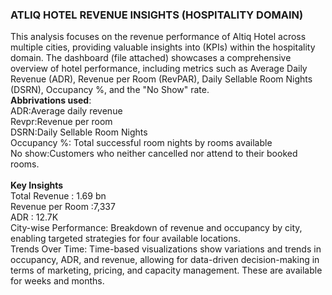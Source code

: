 ### ATLIQ HOTEL REVENUE INSIGHTS (HOSPITALITY DOMAIN)
This analysis focuses on the revenue performance of Altiq Hotel across multiple cities, providing valuable insights into  (KPIs) within the hospitality domain. The dashboard (file attached) showcases a comprehensive overview of hotel performance, including metrics such as Average Daily Revenue (ADR), Revenue per Room (RevPAR), Daily Sellable Room Nights (DSRN), Occupancy %, and the "No Show" rate.<br>
**Abbrivations used**:<br>
ADR:Average daily revenue <br>
Revpr:Revenue per room<br>
DSRN:Daily Sellable Room Nights<br>
Occupancy %: Total successful room nights by rooms available<br>
No show:Customers who neither cancelled nor attend to their booked rooms.<br>
<br>
**Key Insights**
<br>Total Revenue : 1.69 bn<br>
Revenue per Room :7,337<br>
ADR : 12.7K<br>
City-wise Performance: Breakdown of revenue and occupancy by city, enabling targeted strategies for four available locations.<br>
Trends Over Time: Time-based visualizations show  variations and trends in occupancy, ADR, and revenue, allowing for data-driven decision-making in terms of marketing, pricing, and capacity management.
These are available for weeks and months.<br>
